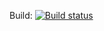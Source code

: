 Build: [![Build status](https://ci.appveyor.com/api/projects/status/7vwan9k42tw76h4x/branch/master?svg=true)](https://ci.appveyor.com/project/xielongjiang/message/branch/master)
